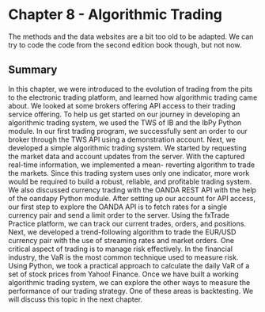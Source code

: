 # Chapter 8 - Algorithmic Trading

The methods and the data websites are a bit too old to be adapted.
We can try to code the code from the second edition book though, but not now.

## Summary

In this chapter, we were introduced to the evolution of trading from the pits to the
electronic trading platform, and learned how algorithmic trading came about. We
looked at some brokers offering API access to their trading service offering. To help
us get started on our journey in developing an algorithmic trading system, we used
the TWS of IB and the IbPy Python module.
In our first trading program, we successfully sent an order to our broker through the
TWS API using a demonstration account. Next, we developed a simple algorithmic
trading system. We started by requesting the market data and account updates
from the server. With the captured real-time information, we implemented a mean-
reverting algorithm to trade the markets. Since this trading system uses only one
indicator, more work would be required to build a robust, reliable, and profitable
trading system.
We also discussed currency trading with the OANDA REST API with the help of the
oandapy Python module. After setting up our account for API access, our first step to
explore the OANDA API is to fetch rates for a single currency pair and send a limit
order to the server. Using the fxTrade Practice platform, we can track our current
trades, orders, and positions. Next, we developed a trend-following algorithm to
trade the EUR/USD currency pair with the use of streaming rates and market orders.
One critical aspect of trading is to manage risk effectively. In the financial industry,
the VaR is the most common technique used to measure risk. Using Python, we took
a practical approach to calculate the daily VaR of a set of stock prices from Yahoo!
Finance.
Once we have built a working algorithmic trading system, we can explore the other
ways to measure the performance of our trading strategy. One of these areas is
backtesting. We will discuss this topic in the next chapter.